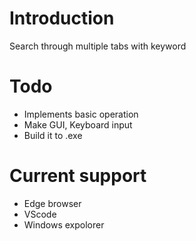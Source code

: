 # Introduction

Search through multiple tabs with keyword

# Todo

- Implements basic operation
- Make GUI, Keyboard input
- Build it to .exe

# Current support

- Edge browser
- VScode
- Windows expolorer